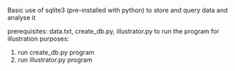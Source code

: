 Basic use of sqlite3 (pre-installed with python) to store and query data and analyse it

prerequisites: data.txt, create_db.py, illustrator.py
to run the program for illustration purposes:
1) run create_db.py program
2) run illustrator.py program
